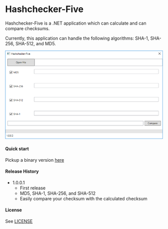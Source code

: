 # Hashchecker-Five
Hashchecker-Five is a .NET application which can calculate and can compare checksums.

Currently, this application can handle the following algorithms: SHA-1, SHA-256, SHA-512, and MD5.


![alt text](./screenshot.png "Screenshot")

#### Quick start
Pickup a binary version [here](https://github.com/nigel5/hashchecker-five/releases)

#### Release History
* 1.0.0.1
  * First release
  * MD5, SHA-1, SHA-256, and SHA-512
  * Easily compare your checksum with the calculated checksum
  
#### License

See [LICENSE](https://github.com/nigel5/hashchecker-five/blob/master/LICENSE)
